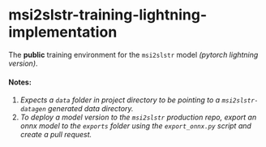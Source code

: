 # msi2slstr-training-lightning-implementation
The **public** training environment for the `msi2slstr` model _(pytorch lightning version)_.

#### Notes:
1. _Expects a `data` folder in project directory to be pointing to a `msi2slstr-datagen` generated data directory._
2. _To deploy a model version to the `msi2slstr` production repo, export an onnx model 
to the `exports` folder using the `export_onnx.py` script and create a pull request._
